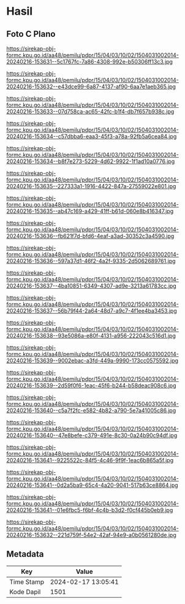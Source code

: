 # Hasil

## Foto C Plano

https://sirekap-obj-formc.kpu.go.id/aa48/pemilu/pdpr/15/04/03/10/02/1504031002014-20240216-153631--5c1767fc-7a86-4308-992e-b50306ff13c3.jpg

https://sirekap-obj-formc.kpu.go.id/aa48/pemilu/pdpr/15/04/03/10/02/1504031002014-20240216-153632--e43dce99-6a87-4137-af90-6aa7e1aeb365.jpg

https://sirekap-obj-formc.kpu.go.id/aa48/pemilu/pdpr/15/04/03/10/02/1504031002014-20240216-153633--07d758ca-ac65-42fc-b1f4-db7f657b938c.jpg

https://sirekap-obj-formc.kpu.go.id/aa48/pemilu/pdpr/15/04/03/10/02/1504031002014-20240216-153634--c57dbba6-eaa3-45f3-a78a-92fb5a6cea84.jpg

https://sirekap-obj-formc.kpu.go.id/aa48/pemilu/pdpr/15/04/03/10/02/1504031002014-20240216-153634--b8f7e273-5229-4d62-9922-1f1ad10a0776.jpg

https://sirekap-obj-formc.kpu.go.id/aa48/pemilu/pdpr/15/04/03/10/02/1504031002014-20240216-153635--227333a1-1916-4422-847a-27559022e801.jpg

https://sirekap-obj-formc.kpu.go.id/aa48/pemilu/pdpr/15/04/03/10/02/1504031002014-20240216-153635--ab47c169-a429-41ff-b61d-060e8b416347.jpg

https://sirekap-obj-formc.kpu.go.id/aa48/pemilu/pdpr/15/04/03/10/02/1504031002014-20240216-153636--fb621f7d-bfd6-4eaf-a3ad-30352c3a4590.jpg

https://sirekap-obj-formc.kpu.go.id/aa48/pemilu/pdpr/15/04/03/10/02/1504031002014-20240216-153636--597a37d1-46f2-4a2f-9335-2d5062689761.jpg

https://sirekap-obj-formc.kpu.go.id/aa48/pemilu/pdpr/15/04/03/10/02/1504031002014-20240216-153637--4ba10851-6349-4307-ad9e-3213a61783cc.jpg

https://sirekap-obj-formc.kpu.go.id/aa48/pemilu/pdpr/15/04/03/10/02/1504031002014-20240216-153637--56b79f44-2a64-48d7-a9c7-4f1ee4ba3453.jpg

https://sirekap-obj-formc.kpu.go.id/aa48/pemilu/pdpr/15/04/03/10/02/1504031002014-20240216-153638--93e5086a-e80f-4131-a956-222043c516d1.jpg

https://sirekap-obj-formc.kpu.go.id/aa48/pemilu/pdpr/15/04/03/10/02/1504031002014-20240216-153639--9002ebac-a3fd-449a-9990-173cc0575592.jpg

https://sirekap-obj-formc.kpu.go.id/aa48/pemilu/pdpr/15/04/03/10/02/1504031002014-20240216-153639--2d59f0f6-1eac-45f6-b244-b58deac908c6.jpg

https://sirekap-obj-formc.kpu.go.id/aa48/pemilu/pdpr/15/04/03/10/02/1504031002014-20240216-153640--c5a7f2fc-e582-4b82-a790-5e7a41005c86.jpg

https://sirekap-obj-formc.kpu.go.id/aa48/pemilu/pdpr/15/04/03/10/02/1504031002014-20240216-153640--47e8befe-c379-491e-8c30-0a24b90c94df.jpg

https://sirekap-obj-formc.kpu.go.id/aa48/pemilu/pdpr/15/04/03/10/02/1504031002014-20240216-153641--9225522c-84f5-4c46-9f9f-1eac6b865a5f.jpg

https://sirekap-obj-formc.kpu.go.id/aa48/pemilu/pdpr/15/04/03/10/02/1504031002014-20240216-153641--0d2a5ba9-65c4-4a20-9041-517b63ce8864.jpg

https://sirekap-obj-formc.kpu.go.id/aa48/pemilu/pdpr/15/04/03/10/02/1504031002014-20240216-153641--01e6fbc5-f6bf-4c4b-b3d2-f0cf445b0eb9.jpg

https://sirekap-obj-formc.kpu.go.id/aa48/pemilu/pdpr/15/04/03/10/02/1504031002014-20240216-153632--221d759f-54e2-42af-94e9-a0b0561280de.jpg


## Metadata

| Key        | Value               |
| ---------- | ------------------- |
| Time Stamp | 2024-02-17 13:05:41 |
| Kode Dapil | 1501                |



